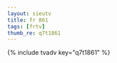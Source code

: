 ```yaml
--- 
layout: sieutv
title: fr 861
tags: [frtv]
thumb_re: q7t1861
---
```

{% include tvadv key="q7t1861" %} 
